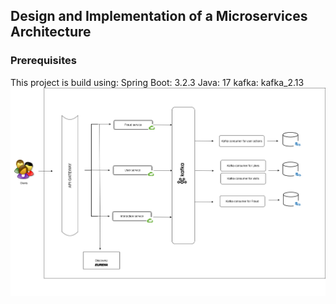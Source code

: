 ## Design and Implementation of a Microservices Architecture 
### Prerequisites
This project is build using:
Spring Boot: 3.2.3
Java: 17
kafka: kafka_2.13
![plot](./architecture.png)
